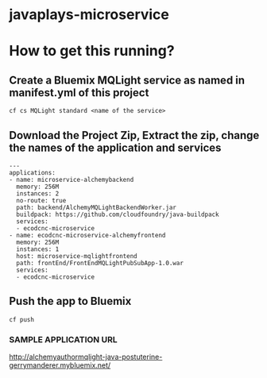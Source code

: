 # javaplays-microservice

# How to get this running?

## Create a Bluemix MQLight service as named in manifest.yml of this project
    cf cs MQLight standard <name of the service>

## Download the Project Zip, Extract the zip, change the names of the application and services
    ---
    applications:
    - name: microservice-alchemybackend
      memory: 256M
      instances: 2
      no-route: true
      path: backend/AlchemyMQLightBackendWorker.jar
      buildpack: https://github.com/cloudfoundry/java-buildpack
      services:
      - ecodcnc-microservice
    - name: ecodcnc-microservice-alchemyfrontend
      memory: 256M
      instances: 1
      host: microservice-mqlightfrontend
      path: frontEnd/FrontEndMQLightPubSubApp-1.0.war
      services:
      - ecodcnc-microservice
## Push the app to Bluemix
    cf push

### SAMPLE APPLICATION URL

http://alchemyauthormqlight-java-postuterine-gerrymanderer.mybluemix.net/
    
